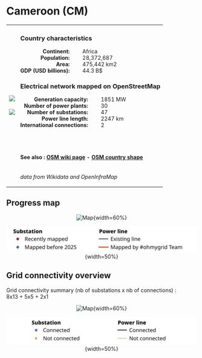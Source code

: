 # Cameroon (CM)

<table width="90%">
<tr>
<td>
<img src="http://commons.wikimedia.org/wiki/Special:FilePath/Flag%20of%20Cameroon.svg" width="250">
<br><br>
<img src="http://commons.wikimedia.org/wiki/Special:FilePath/CMR%20orthographic.svg" width="250"></td>
<td>
<h3>Country characteristics</h3>
<div style="display: inline-block;text-align:right;margin-right:30px;font-weight: bold;">
Continent:<br>Population:<br>Area:<br>GDP (USD billions):
</div>
<div style="display: inline-block;">
Africa<br>28,372,687<br>475,442 km2<br>44.3 B$
</div>
<h3>Electrical network mapped on OpenStreetMap</h3>
<div style="display: inline-block;text-align:right;margin-right:30px;font-weight: bold;">Generation capacity:<br>
Number of power plants:<br>
Number of substations:<br>
Power line length:<br>
International connections:<br>
</div>
<div style="display: inline-block;">1851 MW<br>
30<br>
47<br>
2247 km<br>
2<br>
</div>

<br><br><h4>See also :
<a href="https://wiki.openstreetmap.org/wiki/Power_networks/Cameroon" target="_blank">OSM wiki page</a> -
<a href="https://openstreetmap.org/relation/192830" target="_blank">OSM country shape</a>
</h4>

<br><i>data from Wikidata and OpenInfraMap</i>
</td>
</tr>
</table>


## Progress map

<center>

![Map](https://raw.githubusercontent.com/ben10dynartio/ohmygrid-website-files/refs/heads/main/docs/images/maps_countries/CM/high-voltage-network.jpg){width=60%}

![Map](../images/maps_countries_legend_progress.jpg){width=50%}

</center>



## Grid connectivity overview

Grid connectivity summary (nb of substations x nb of connections) :<br>8x13 + 5x5 + 2x1

<center>

![Map](https://raw.githubusercontent.com/ben10dynartio/ohmygrid-website-files/refs/heads/main/docs/images/maps_countries/CM/grid-connectivity.jpg){width=60%}

![Map](../images/maps_countries_legend_grid.jpg){width=50%}

</center>

